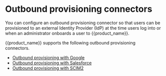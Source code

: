 # Outbound provisioning connectors

You can configure an outbound provisioning connector so that users can be provisioned to an external Identity Provider (IdP) at the time users log into or when an administrator onboards a user to {{product_name}}.

{{product_name}} supports the following outbound provisioning connectors.

- [Outbound provisioning with Google]({{base_path}}/guides/users/outbound-provisioning/outbound-connectors/google)
- [Outbound provisioning with Salesforce]({{base_path}}/guides/users//outbound-provisioning/outbound-connectors/salesforce)
- [Outbound provisioning with SCIM2]({{base_path}}/guides/users//outbound-provisioning/outbound-connectors/google/scim2)

